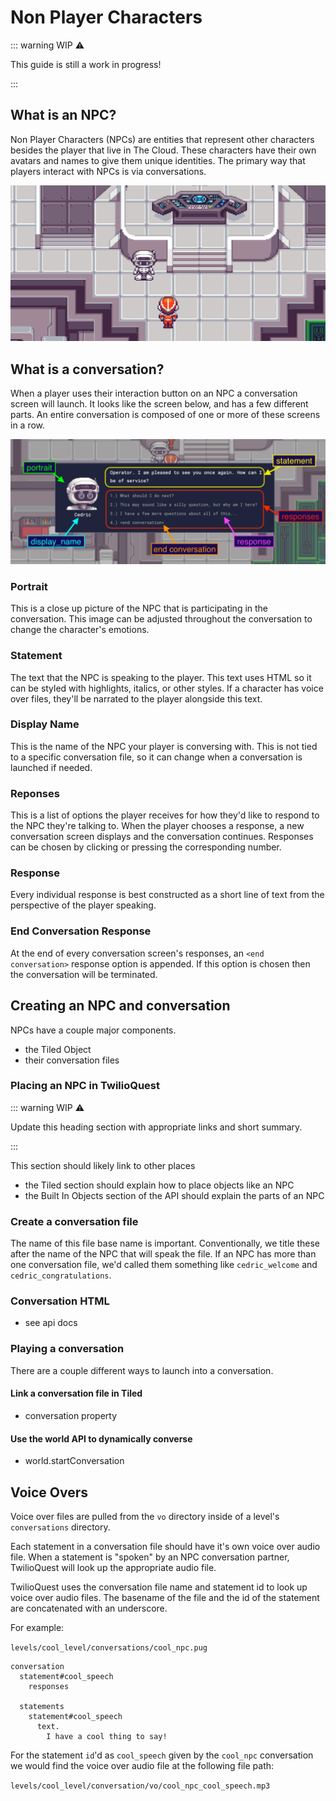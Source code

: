 # Non Player Characters

::: warning WIP ⚠️

This guide is still a work in progress!

:::

## What is an NPC?

Non Player Characters (NPCs) are entities that represent other characters besides the player that live in The Cloud. These characters have their own avatars and names to give them unique identities. The primary way that players interact with NPCs is via conversations.

![NPC Cedric standing in the Fog Owl cockpit](./images/npc_cedric_fog_owl.png)

## What is a conversation?

When a player uses their interaction button on an NPC a conversation screen will launch. It looks like the screen below, and has a few different parts. An entire conversation is composed of one or more of these screens in a row.

![NPC Cedric first conversation screen](./images/npc_cedric_conversation_screen.png)

### Portrait

This is a close up picture of the NPC that is participating in the conversation. This image can be adjusted throughout the conversation to change the character's emotions.

### Statement

The text that the NPC is speaking to the player. This text uses HTML so it can be styled with highlights, italics, or other styles. If a character has voice over files, they'll be narrated to the player alongside this text.

### Display Name

This is the name of the NPC your player is conversing with. This is not tied to a specific conversation file, so it can change when a conversation is launched if needed.

### Reponses

This is a list of options the player receives for how they'd like to respond to the NPC they're talking to. When the player chooses a response, a new conversation screen displays and the conversation continues. Responses can be chosen by clicking or pressing the corresponding number.

### Response

Every individual response is best constructed as a short line of text from the perspective of the player speaking.

### End Conversation Response

At the end of every conversation screen's responses, an `<end conversation>` response option is appended. If this option is chosen then the conversation will be terminated.

## Creating an NPC and conversation

NPCs have a couple major components.

- the Tiled Object
- their conversation files

### Placing an NPC in TwilioQuest

::: warning WIP ⚠️

Update this heading section with appropriate links and short summary.

:::

This section should likely link to other places

- the Tiled section should explain how to place objects like an NPC
- the Built In Objects section of the API should explain the parts of an NPC

### Create a conversation file

The name of this file base name is important. Conventionally, we title these after the name of the NPC that will speak the file. If an NPC has more than one conversation file, we'd called them something like `cedric_welcome` and `cedric_congratulations`.

### Conversation HTML

- see api docs

### Playing a conversation

There are a couple different ways to launch into a conversation.

#### Link a conversation file in Tiled

- conversation property

#### Use the world API to dynamically converse

- world.startConversation

## Voice Overs

Voice over files are pulled from the `vo` directory inside of a level's `conversations` directory.

Each statement in a conversation file should have it's own voice over audio file. When a statement is "spoken" by an NPC conversation partner, TwilioQuest will look up the appropriate audio file.

TwilioQuest uses the conversation file name and statement id to look up voice over audio files. The basename of the file and the id of the statement are concatenated with an underscore.

For example:

`levels/cool_level/conversations/cool_npc.pug`

```pug
conversation
  statement#cool_speech
    responses

  statements
    statement#cool_speech
      text.
        I have a cool thing to say!
```

For the statement `id`'d as `cool_speech` given by the `cool_npc` conversation we would find the voice over audio file at the following file path:

`levels/cool_level/conversation/vo/cool_npc_cool_speech.mp3`
